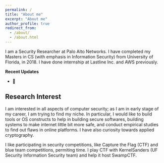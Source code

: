 ```yaml
---
permalink: /
title: "About me"
excerpt: "About me"
author_profile: true
redirect_from: 
  - /about/
  - /about.html
---
```

I am a Security Researcher at Palo Alto Networks. I have completed my Masters in CS (with emphasis in Information
Security) from University of Florida, in 2018. I have done internship at Lastline Inc.
and AWS previously.

**Recent Updates**

* :scroll:

Research Interest
------
I am interested in all aspects of computer security; as I am in early stage of my career, I am trying to find my niche.
 In particular, I would like to build tools or OS constructs to help in building
 secure softwares, building systems to make
 internet little bit more safe, and conduct empirical studies to find out flaws
 in online platforms. I have also curiosity towards applied cryptography.

I like participating in security competitions, like Capture the Flag (CTF) and blue team
competitions, permiting time. I play CTF with KernelSanders (UF Security Information Security team)
and help it host SwampCTF.

